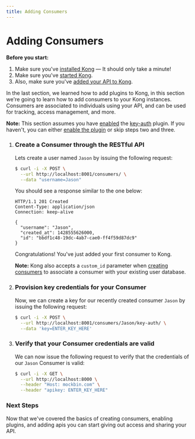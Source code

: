 ```yaml
---
title: Adding Consumers
---
```


# Adding Consumers

<div class="alert alert-warning">
  <strong>Before you start:</strong>
  <ol>
    <li>Make sure you've <a href="https://konghq.com/install/">installed Kong</a> &mdash; It should only take a minute!</li>
    <li>Make sure you've <a href="/{{page.kong_version}}/getting-started/quickstart">started Kong</a>.</li>
    <li>Also, make sure you've <a href="/{{page.kong_version}}/getting-started/adding-your-api">added your API to Kong</a>.</li>
  </ol>
</div>

In the last section, we learned how to add plugins to Kong, in this section we're going to learn how to add consumers to your Kong instances. Consumers are associated to individuals using your API, and can be used for tracking, access management, and more.

**Note:** This section assumes you have [enabled][enabling-plugins] the [key-auth][key-auth] plugin. If you haven't, you can either [enable the plugin][enabling-plugins] or skip steps two and three.

1. ### Create a Consumer through the RESTful API

    Lets create a user named `Jason` by issuing the following request:

    ```bash
    $ curl -i -X POST \
      --url http://localhost:8001/consumers/ \
      --data "username=Jason"
    ```

    You should see a response similar to the one below:

    ```http
    HTTP/1.1 201 Created
    Content-Type: application/json
    Connection: keep-alive

    {
      "username": "Jason",
      "created_at": 1428555626000,
      "id": "bbdf1c48-19dc-4ab7-cae0-ff4f59d87dc9"
    }
    ```

    Congratulations! You've just added your first consumer to Kong.

    **Note:** Kong also accepts a `custom_id` parameter when [creating consumers][API-consumers] to associate a consumer with your existing user database.

2. ### Provision key credentials for your Consumer

    Now, we can create a key for our recently created consumer `Jason` by issuing the following request:

    ```bash
    $ curl -i -X POST \
      --url http://localhost:8001/consumers/Jason/key-auth/ \
      --data 'key=ENTER_KEY_HERE'
    ```

3. ### Verify that your Consumer credentials are valid

    We can now issue the following request to verify that the credentials of our `Jason` Consumer is valid:

    ```bash
    $ curl -i -X GET \
      --url http://localhost:8000 \
      --header "Host: mockbin.com" \
      --header "apikey: ENTER_KEY_HERE"
    ```

### Next Steps

Now that we've covered the basics of creating consumers, enabling plugins, and adding apis you can start giving out access and sharing your API.

[key-auth]: /plugins/key-authentication
[API-consumers]: /{{page.kong_version}}/admin-api#create-consumer
[enabling-plugins]: /{{page.kong_version}}/getting-started/enabling-plugins
